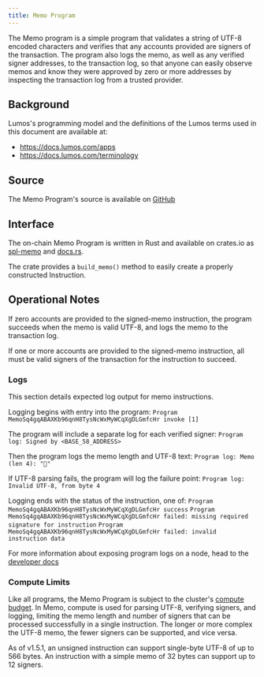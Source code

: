 ```yaml
---
title: Memo Program
---
```


The Memo program is a simple program that validates a string of UTF-8 encoded
characters and verifies that any accounts provided are signers of the
transaction. The program also logs the memo, as well as any verified signer
addresses, to the transaction log, so that anyone can easily observe memos and
know they were approved by zero or more addresses by inspecting the transaction
log from a trusted provider.

## Background

Lumos's programming model and the definitions of the Lumos terms used in this
document are available at:

- https://docs.lumos.com/apps
- https://docs.lumos.com/terminology

## Source

The Memo Program's source is available on
[GitHub](https://github.com/lumos-labs/lumos-program-library)

## Interface

The on-chain Memo Program is written in Rust and available on crates.io as
[spl-memo](https://crates.io/crates/spl-memo) and
[docs.rs](https://docs.rs/spl-memo).

The crate provides a `build_memo()` method to easily create a properly
constructed Instruction.

## Operational Notes

If zero accounts are provided to the signed-memo instruction, the program
succeeds when the memo is valid UTF-8, and logs the memo to the transaction log.

If one or more accounts are provided to the signed-memo instruction, all must be
valid signers of the transaction for the instruction to succeed.

### Logs

This section details expected log output for memo instructions.

Logging begins with entry into the program:
`Program MemoSq4gqABAXKb96qnH8TysNcWxMyWCqXgDLGmfcHr invoke [1]`

The program will include a separate log for each verified signer:
`Program log: Signed by <BASE_58_ADDRESS>`

Then the program logs the memo length and UTF-8 text:
`Program log: Memo (len 4): "🐆"`

If UTF-8 parsing fails, the program will log the failure point:
`Program log: Invalid UTF-8, from byte 4`

Logging ends with the status of the instruction, one of:
`Program MemoSq4gqABAXKb96qnH8TysNcWxMyWCqXgDLGmfcHr success`
`Program MemoSq4gqABAXKb96qnH8TysNcWxMyWCqXgDLGmfcHr failed: missing required signature for instruction`
`Program MemoSq4gqABAXKb96qnH8TysNcWxMyWCqXgDLGmfcHr failed: invalid instruction data`

For more information about exposing program logs on a node, head to the
[developer
docs](https://docs.lumos.com/developing/on-chain-programs/debugging#logging)

### Compute Limits

Like all programs, the Memo Program is subject to the cluster's [compute
budget](https://docs.lumos.com/developing/programming-model/runtime#compute-budget).
In Memo, compute is used for parsing UTF-8, verifying signers, and logging,
limiting the memo length and number of signers that can be processed
successfully in a single instruction. The longer or more complex the UTF-8 memo,
the fewer signers can be supported, and vice versa.

As of v1.5.1, an unsigned instruction can support single-byte UTF-8 of up to 566
bytes. An instruction with a simple memo of 32 bytes can support up to 12
signers.
